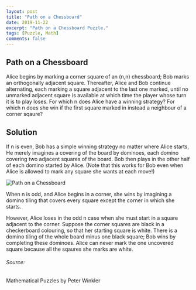 ```yaml
---
layout: post
title: "Path on a Chessboard"
date: 2019-11-22
excerpt: "Path on a Chessboard Puzzle."
tags: [Puzzle, Math]
comments: false
---
```

## Path on a Chessboard
Alice begins by marking a corner square of an (n,n) chessboard; Bob marks an orthogonally adjacent square. Thereafter, Alice and Bob continue alternating, each marking a square adjacent to the last one marked, until no unmarked adjacent square is available at which time the player whose turn it is to play loses. 
For which n does Alice have a winning strategy? For which n does she win if the first square marked in instead a neighbour of a corner sqaure?

## Solution
If n is even, Bob has a simple winning strategy no matter where Alice starts, He merely imagines a covering of the board by dominoes, each domino covering two adjacent squares of the board. Bob then plays in the other half of each domino started by Alice. (Note that this works for Bob even when Alice is allowed to mark any square she wants at each move!)

![Path on a Chessboard](https://github.com/SudhaHariharan/sudhahariharan.github.io/blob/master/assets/img/Pathonachessboard.png?raw=true)

 
When n is odd, and Alice begins in a corner, she wins by imagining a domino tiling that covers every square except the corner in which she starts.

However, Alice loses in the odd n case when she must start in a square adjacent to the corner. Suppose the corner squares are black in a checkerboard colouring, so that her starting square is white. There is a domino tiling of the whole board minus one black square; Bob wins by completing these dominoes. Alice can never mark the one uncovered square because all the sqaures she marks are white. 


###### Source: 
Mathematical Puzzles by Peter Winkler